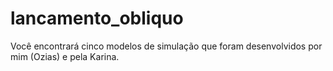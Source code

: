 # lancamento_obliquo
Você encontrará cinco modelos de simulação que foram desenvolvidos por mim (Ozias) e pela Karina.
